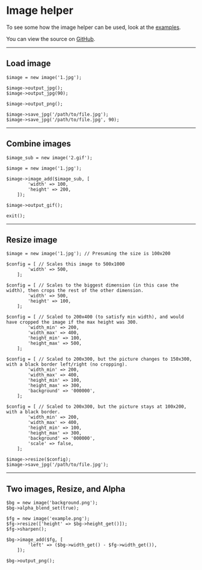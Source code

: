 
# Image helper

To see some how the image helper can be used, look at the [examples](/examples/image/).

You can view the source on [GitHub](https://github.com/craigfrancis/framework/blob/main/framework/0.1/library/class/image.php).

---

## Load image

	$image = new image('1.jpg');

	$image->output_jpg();
	$image->output_jpg(90);

	$image->output_png();

	$image->save_jpg('/path/to/file.jpg');
	$image->save_jpg('/path/to/file.jpg', 90);

---

##  Combine images

	$image_sub = new image('2.gif');

	$image = new image('1.jpg');

	$image->image_add($image_sub, [
			'width' => 100,
			'height' => 200,
		]);

	$image->output_gif();

	exit();

---

##  Resize image

	$image = new image('1.jpg'); // Presuming the size is 100x200

	$config = [ // Scales this image to 500x1000
			'width' => 500,
		];

	$config = [ // Scales to the biggest dimension (in this case the width), then crops the rest of the other dimension.
			'width' => 500,
			'height' => 100,
		];

	$config = [ // Scaled to 200x400 (to satisfy min width), and would have cropped the image if the max height was 300.
			'width_min' => 200,
			'width_max' => 400,
			'height_min' => 100,
			'height_max' => 500,
		];

	$config = [ // Scaled to 200x300, but the picture changes to 150x300, with a black border left/right (no cropping).
			'width_min' => 200,
			'width_max' => 400,
			'height_min' => 100,
			'height_max' => 300,
			'background' => '000000',
		];

	$config = [ // Scaled to 200x300, but the picture stays at 100x200, with a black border.
			'width_min' => 200,
			'width_max' => 400,
			'height_min' => 100,
			'height_max' => 300,
			'background' => '000000',
			'scale' => false,
		];

	$image->resize($config);
	$image->save_jpg('/path/to/file.jpg');

---

##  Two images, Resize, and Alpha

	$bg = new image('background.png');
	$bg->alpha_blend_set(true);

	$fg = new image('example.png');
	$fg->resize(['height' => $bg->height_get()]);
	$fg->sharpen();

	$bg->image_add($fg, [
			'left' => ($bg->width_get() - $fg->width_get()),
		]);

	$bg->output_png();
